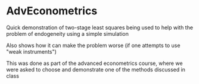 # AdvEconometrics
Quick demonstration of two-stage least squares being used to help with the problem of endogeneity using a simple simulation

Also shows how it can make the problem worse (if one attempts to use "weak instruments")

This was done as part of the advanced econometrics course, where we were asked to choose and demonstrate one of the methods discussed in class
